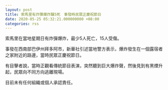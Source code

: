 ```yaml
---
layout: post
title: 索馬里有炸彈爆炸釀5死　事發時民眾正慶祝節日
date: 2020-05-25 05:32:21.000000000 +08:00
categories: rss
---
```


索馬里在當地星期日有炸彈爆炸，最少5人死亡，15人受傷。

事發在西南部巴伊州拜多阿市，新華社引述當地警方表示，爆炸發生在一個露宿者之家附近的路邊，當時民眾正慶祝節日。

有目擊者說，當時正觀看傳統節目表演，突然聽到巨大爆炸聲，然後見到有黑煙升起，民眾向不同方向逃離現場。

目前未有任何組織或個人承認責任。
